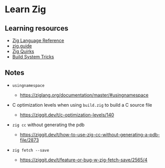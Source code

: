 # Learn Zig

## Learning resources

- [Zig Language Reference](https://ziglang.org/documentation/master/)
- [zig.guide](https://zig.guide)
- [Zig Quirks](https://www.openmymind.net/Zig-Quirks/)
- [Build System Tricks](https://ziggit.dev/t/build-system-tricks/)

## Notes

- `usingnamespace`
    - <https://ziglang.org/documentation/master/#usingnamespace>

- C optimization levels when using `build.zig` to build a C source file
    - <https://ziggit.dev/t/c-optimization-levels/140>

- `zig cc` without generating the pdb
    - <https://ziggit.dev/t/how-to-use-zig-cc-without-generating-a-pdb-file/2873>

- `zig fetch --save`
    - <https://ziggit.dev/t/feature-or-bug-w-zig-fetch-save/2565/4>
